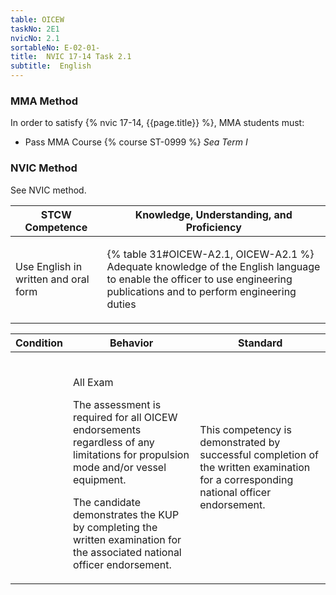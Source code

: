 ```yaml
---
table: OICEW
taskNo: 2E1
nvicNo: 2.1 
sortableNo: E-02-01-
title:  NVIC 17-14 Task 2.1
subtitle:  English
---
```



### MMA Method

In order to satisfy  {% nvic 17-14, {{page.title}}  %}, MMA students must:

* Pass MMA Course {% course ST-0999 %}  *Sea Term I*


### NVIC Method

<a onclick="togglevisibility('nvic_methods')" >See NVIC method.</a>

<div id='nvic_methods' class='hide'>

<table>
<thead>
<tr>
<th class='forty'> STCW Competence </th>
<th class='sixty'> Knowledge, Understanding, and Proficiency </th>
</tr>
</thead>




<tbody>
<tr><td markdown='1'>

Use English in written and oral form

</td><td markdown='1'>

{% table 31#OICEW-A2.1, OICEW-A2.1 %} Adequate knowledge of the English language to enable the officer to use engineering publications and to perform engineering duties

</td></tr>


</tbody>
</table>


<table>
<thead>
<tr><th class='twenty'>  Condition </th><th class='twenty'> Behavior </th><th  class='sixty'>Standard </th></tr>
</thead>
<tbody >



<tr><td markdown='1'>


</td><td markdown='1'>


<br>

<div class="tooltip" markdown='1'>

All Exam

The assessment is required for all OICEW endorsements regardless of any limitations for propulsion mode and/or vessel equipment.

The candidate demonstrates the KUP by completing the written examination for the associated national officer endorsement.

</div>


</td><td markdown='1'>

This competency is demonstrated by successful completion of the written examination for a corresponding national officer endorsement.

</td></tr>
</tbody>
</table>
</div>
